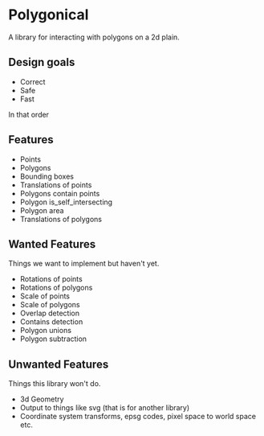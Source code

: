 # Polygonical

A library for interacting with polygons on a 2d plain.

## Design goals

* Correct
* Safe
* Fast

In that order

## Features

* Points
* Polygons
* Bounding boxes
* Translations of points
* Polygons contain points
* Polygon is_self_intersecting
* Polygon area
* Translations of polygons

## Wanted Features

Things we want to implement but haven't yet.

* Rotations of points
* Rotations of polygons
* Scale of points
* Scale of polygons
* Overlap detection
* Contains detection
* Polygon unions
* Polygon subtraction


## Unwanted Features

Things this library won't do.

* 3d Geometry
* Output to things like svg (that is for another library)
* Coordinate system transforms, epsg codes, pixel space to world space etc.